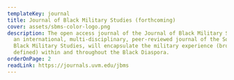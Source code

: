 ```yaml
---
templateKey: journal
title: Journal of Black Military Studies (forthcoming)
cover: assets/sbms-color-logo.png
description: The open access journal of the Journal of Black Military Studies,
  an international, multi-disciplinary, peer-reviewed journal of the Society for
  Black Military Studies, will encapsulate the military experience (broadly
  defined) within and throughout the Black Diaspora.
orderOnPage: 2
readLink: https://journals.uvm.edu/jbms
---
```

